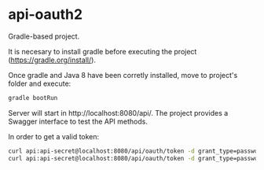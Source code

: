# api-oauth2

Gradle-based project.

It is necesary to install gradle before executing the project (https://gradle.org/install/).

Once gradle and Java 8 have been corretly installed, move to project's folder and execute:
```` bash
gradle bootRun
````

Server will start in http://localhost:8080/api/. The project provides a Swagger interface to test the API methods.

In order to get a valid token:
````bash
curl api:api-secret@localhost:8080/api/oauth/token -d grant_type=password -d username=user@user.com -d password=user123
curl api:api-secret@localhost:8080/api/oauth/token -d grant_type=password -d username=admin@admin.com -d password=admin123
````
